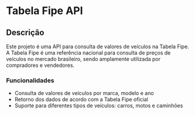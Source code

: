 # Tabela Fipe API

## Descrição
Este projeto é uma API para consulta de valores de veículos na Tabela Fipe. A Tabela Fipe é uma referência nacional para consulta de preços de veículos no mercado brasileiro, sendo amplamente utilizada por compradores e vendedores.

### Funcionalidades

* Consulta de valores de veículos por marca, modelo e ano
* Retorno dos dados de acordo com a Tabela Fipe oficial
* Suporte para diferentes tipos de veículos: carros, motos e caminhões
